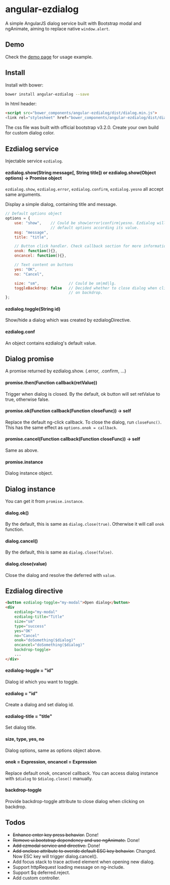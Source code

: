 angular-ezdialog
================
A simple AngularJS dialog service built with Bootstrap modal and ngAnimate, aiming to replace native `window.alert`.

Demo
----
Check the [demo page][1] for usage example.

[1]: https://rawgit.com/eight04/angular-ezdialog/master/example/example.html

Install
-------
Install with bower:
```sh
bower install angular-ezdialog --save
```
In html header:
```html
<script src="bower_components/angular-ezdialog/dist/dialog.min.js">
<link rel="stylesheet" href="bower_components/angular-ezdialog/dist/dialog.min.css">
```
The css file was built with official bootstrap v3.2.0. Create your own build for custom dialog color.

Ezdialog service
----------------
Injectable service `ezdialog`.

#### ezdialog.show(String message[, String title]) or ezdialog.show(Object options) -> Promise object

`ezdialog.show`, `ezdialog.error`, `ezdialog.confirm`, `ezdialog.yesno` all accept same arguments.

Display a simple dialog, containing title and message.

```javascript
// Default options object
options = {
	use: "show",	// Could be show|error|confirm|yesno. Ezdialog will apply some
    				// default options according its value.
	msg: "message",
    title: "title",

    // Button click handler. Check callback section for more information.
    onok: function(){},
    oncancel: function(){},

    // Text content on buttons
    yes: "OK",
    no: "Cancel",

    size: "sm",				// Could be sm|md|lg.
    toggleBackdrop: false	// Decided whether to close dialog when clicking
    						// on backdrop.
};
```

#### ezdialog.toggle(String id)
Show/hide a dialog which was created by ezdialogDirective.

#### ezdialog.conf
An object contains ezdialog's default value.

Dialog promise
--------------
A promise returned by ezdialog.show. (.error, .confirm, ...)

#### promise.then(Function callback(retValue))
Trigger when dialog is closed. By the default, ok button will set retValue to true, otherwise false.

#### promise.ok(Function callback(Function closeFunc)) -> self
Replace the default ng-click callback. To close the dialog, run `closeFunc()`. This has the same effect as `options.onok = callback`.

#### promise.cancel(Function callback(Function closeFunc)) -> self
Same as above.

#### promise.instance
Dialog instance object.

Dialog instance
---------------
You can get it from `promise.instance`.

#### dialog.ok()
By the default, this is same as `dialog.close(true)`. Otherwise it will call `onok` function.

#### dialog.cancel()
By the default, this is same as `dialog.close(false)`.

#### dialog.close(value)
Close the dialog and resolve the deferred with `value`.

Ezdialog directive
------------------
```html
<button ezdialog-toggle="my-modal">Open dialog</button>
<div
    ezdialog="my-modal"
    ezdialog-title="Title"
    size="sm"
    type="success"
    yes="OK"
    no="Cancel"
    onok="doSomething($dialog)"
    oncancel="doSomething($dialog)"
    backdrop-toggle>
	...
</div>
```

#### ezdialog-toggle = "id"
Dialog id which you want to toggle.

#### ezdialog = "id"
Create a dialog and set dialog id.

#### ezdialog-title = "title"
Set dialog title.

#### size, type, yes, no
Dialog options, same as options object above.

#### onok = Expression, oncancel = Expression
Replace default onok, oncancel callback. You can access dialog instance with `$dialog` to `$dialog.close()` manually.

#### backdrop-toggle
Provide backdrop-toggle attribute to close dialog when clicking on backdrop.


Todos
-----
* <del>Enhance enter key press behavior.</del> Done!
* <del>Remove ui.bootstrap dependency and use ngAnimate.</del> Done!
* <del>Add ezmodal service and directive.</del> Done!
* <del>Add onclose attribute to overide default ESC key behavior.</del> Changed. Now ESC key will trigger dialog.cancel().
* Add focus stack to trace actived element when opening new dialog.
* Support httpRequest loading message on ng-include.
* Support $q deferred.reject.
* Add custom controller.
